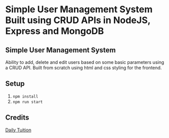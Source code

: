 # Simple User Management System Built using CRUD APIs in NodeJS, Express and MongoDB

## Simple User Management System

Ability to add, delete and edit users based on some basic parameters using a CRUD API.
Built from scratch using html and css styling for the frontend.

## Setup
1. `npm install`
2. `npm run start`

## Credits

[Daily Tuition](https://www.youtube.com/channel/UCrG2Z0usOCCdUTAr4D1A8mw)
